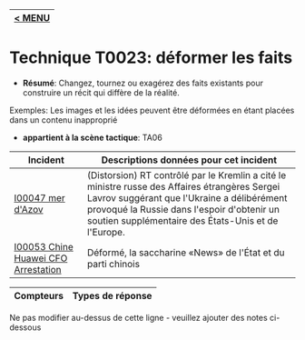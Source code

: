 |[< MENU](../../README.md)|
|---|
# Technique T0023: déformer les faits

* **Résumé**: Changez, tournez ou exagérez des faits existants pour construire un récit qui diffère de la réalité.

Exemples: Les images et les idées peuvent être déformées en étant placées dans un contenu inapproprié

* **appartient à la scène tactique**: TA06


|Incident |Descriptions données pour cet incident |
|-------- |-------------------- |
|[I00047 mer d'Azov](../../generated_pages/incidents/I00047.md) |(Distorsion) RT contrôlé par le Kremlin a cité le ministre russe des Affaires étrangères Sergei Lavrov suggérant que l'Ukraine a délibérément provoqué la Russie dans l'espoir d'obtenir un soutien supplémentaire des États-Unis et de l'Europe.|
|[I00053 Chine Huawei CFO Arrestation](../../generated_pages/incidents/I00053.md) |Déformé, la saccharine «News» de l'État et du parti chinois |



|Compteurs |Types de réponse |
|-------- |-------------- |


Ne pas modifier au-dessus de cette ligne - veuillez ajouter des notes ci-dessous